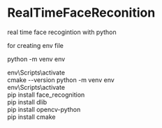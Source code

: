 # RealTimeFaceReconition
real time face recogintion with python

for creating env file 

python -m venv env  

 env\Scripts\activate   
 cmake --version 
 python -m venv env   
 env\Scripts\activate     
 pip install face_recognition   
 pip install  dlib   
 pip install opencv-python                            
 pip install cmake